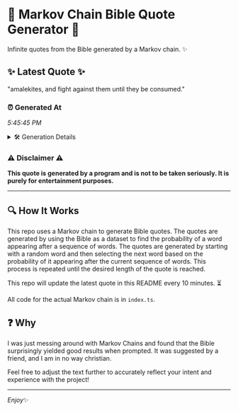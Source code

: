 # 📖 Markov Chain Bible Quote Generator 📖

Infinite quotes from the Bible generated by a Markov chain. ✨

## ✨ Latest Quote ✨
"amalekites, and fight against them until they be consumed."

### ⏰ Generated At
*5:45:45 PM*

<details>
    <summary>🛠️ Generation Details</summary>
    <p>
        <strong>🌱 Seed:</strong> amalekites,<br>
        <strong>🔄 Iterations:</strong> 8<br>
        <strong>📜 Context History:</strong><br>[ amalekites, ]: and<br>[ amalekites,, and ]: fight<br>[ amalekites,, and, fight ]: against<br>[ amalekites,, and, fight, against ]: them<br>[ amalekites,, and, fight, against, them ]: until<br>[ amalekites,, and, fight, against, them, until ]: they<br>[ and, fight, against, them, until, they ]: be<br>[ fight, against, them, until, they, be ]: consumed.<br>
    </p>
</details>

### ⚠️ Disclaimer ⚠️
**This quote is generated by a program and is not to be taken seriously. It is purely for entertainment purposes.**

---

## 🔍 How It Works

This repo uses a Markov chain to generate Bible quotes. The quotes are generated by using the Bible as a dataset to find the probability of a word appearing after a sequence of words. The quotes are generated by starting with a random word and then selecting the next word based on the probability of it appearing after the current sequence of words. This process is repeated until the desired length of the quote is reached.

This repo will update the latest quote in this README every 10 minutes. ⏳

All code for the actual Markov chain is in `index.ts`.

## ❓ Why

I was just messing around with Markov Chains and found that the Bible surprisingly yielded good results when prompted. 
It was suggested by a friend, and I am in no way christian.

Feel free to adjust the text further to accurately reflect your intent and experience with the project!

---

*Enjoy*✨
